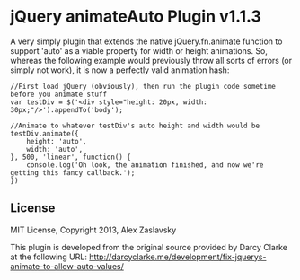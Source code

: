jQuery animateAuto Plugin v1.1.3
=============

A very simply plugin that extends the native jQuery.fn.animate function to support 'auto' as a viable property for width or height animations.  So, whereas the following example would previously throw all sorts of errors (or simply not work), it is now a perfectly valid animation hash:

	//First load jQuery (obviously), then run the plugin code sometime before you animate stuff
	var testDiv = $('<div style="height: 20px, width: 30px;"/>').appendTo('body');

	//Animate to whatever testDiv's auto height and width would be
	testDiv.animate({
		height: 'auto',
		width: 'auto',
	}, 500, 'linear', function() {
		console.log('Oh look, the animation finished, and now we're getting this fancy callback.');
	})

License
------------
MIT License, Copyright 2013, Alex Zaslavsky

This plugin is developed from the original source provided by Darcy Clarke at the following URL:
http://darcyclarke.me/development/fix-jquerys-animate-to-allow-auto-values/
